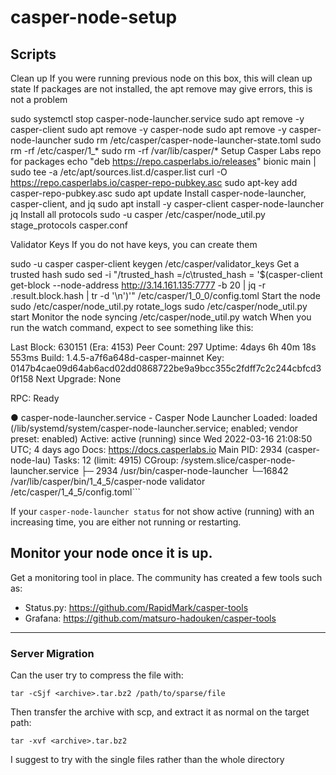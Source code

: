 # casper-node-setup

## Scripts
Clean up
If you were running previous node on this box, this will clean up state If packages are not installed, the apt remove may give errors, this is not a problem

sudo systemctl stop casper-node-launcher.service
sudo apt remove -y casper-client
sudo apt remove -y casper-node
sudo apt remove -y casper-node-launcher
sudo rm /etc/casper/casper-node-launcher-state.toml
sudo rm -rf /etc/casper/1_*
sudo rm -rf /var/lib/casper/*
Setup Casper Labs repo for packages
echo "deb https://repo.casperlabs.io/releases" bionic main | sudo tee -a /etc/apt/sources.list.d/casper.list
curl -O https://repo.casperlabs.io/casper-repo-pubkey.asc
sudo apt-key add casper-repo-pubkey.asc
sudo apt update
Install casper-node-launcher, casper-client, and jq
sudo apt install -y casper-client casper-node-launcher jq
Install all protocols
sudo -u casper /etc/casper/node_util.py stage_protocols casper.conf

Validator Keys
If you do not have keys, you can create them

sudo -u casper casper-client keygen /etc/casper/validator_keys
Get a trusted hash
sudo sed -i "/trusted_hash =/c\trusted_hash = '$(casper-client get-block --node-address http://3.14.161.135:7777 -b 20 | jq -r .result.block.hash | tr -d '\n')'" /etc/casper/1_0_0/config.toml
Start the node
sudo /etc/casper/node_util.py rotate_logs
sudo /etc/casper/node_util.py start
Monitor the node syncing
/etc/casper/node_util.py watch
When you run the watch command, expect to see something like this:

Last Block: 630151 (Era: 4153)
Peer Count: 297
Uptime: 4days 6h 40m 18s 553ms
Build: 1.4.5-a7f6a648d-casper-mainnet
Key: 0147b4cae09d64ab6acd02dd0868722be9a9bcc355c2fdff7c2c244cbfcd30f158
Next Upgrade: None

RPC: Ready

● casper-node-launcher.service - Casper Node Launcher
   Loaded: loaded (/lib/systemd/system/casper-node-launcher.service; enabled; vendor preset: enabled)
   Active: active (running) since Wed 2022-03-16 21:08:50 UTC; 4 days ago
     Docs: https://docs.casperlabs.io
 Main PID: 2934 (casper-node-lau)
    Tasks: 12 (limit: 4915)
   CGroup: /system.slice/casper-node-launcher.service
           ├─ 2934 /usr/bin/casper-node-launcher
           └─16842 /var/lib/casper/bin/1_4_5/casper-node validator /etc/casper/1_4_5/config.toml```

If your `casper-node-launcher status` for not show active (running) with an increasing time, you are either not running or restarting. 

## Monitor your node once it is up.

Get a monitoring tool in place.  The community has created a few tools such as:
- Status.py: https://github.com/RapidMark/casper-tools
- Grafana: https://github.com/matsuro-hadouken/casper-tools



---
### Server Migration

Can the user try to compress the file with:
```
tar -cSjf <archive>.tar.bz2 /path/to/sparse/file
```
Then transfer the archive with scp, and extract it as normal on the target path:
```
tar -xvf <archive>.tar.bz2 
```
I suggest to try with the single files rather than the whole directory
